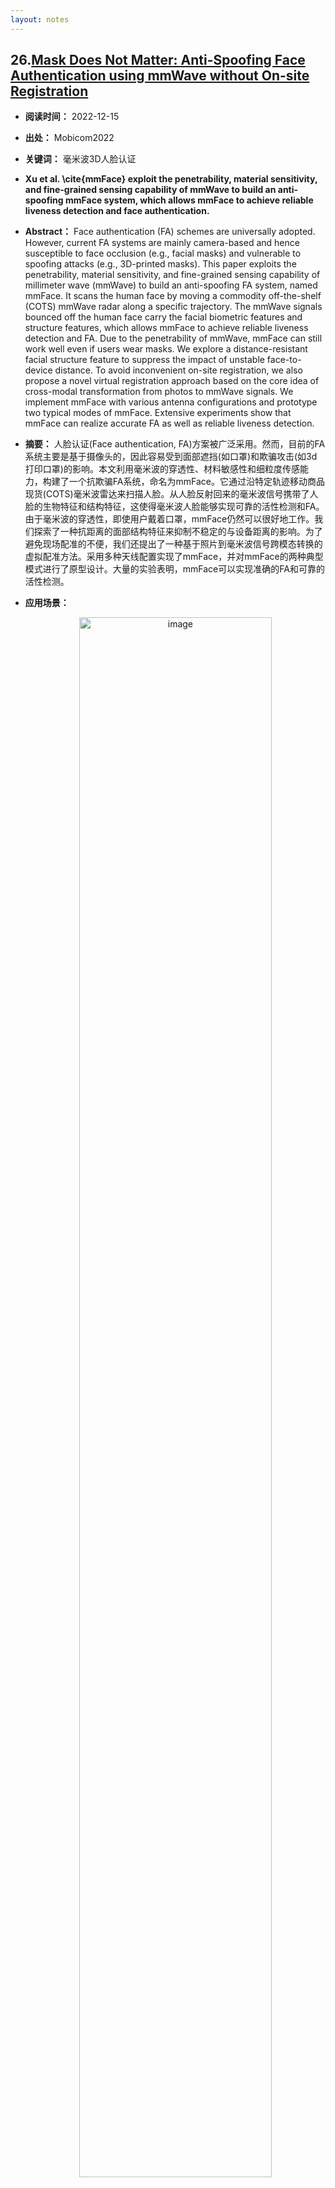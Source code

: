 ```yaml
---
layout: notes
---
```


## 26.[Mask Does Not Matter: Anti-Spoofing Face Authentication using mmWave without On-site Registration](https://han-jinsong.github.io/hanjinsong.github.com/mmFace_success_final.pdf)

- **阅读时间：** 2022-12-15
- **出处：** Mobicom2022
- **关键词：** 毫米波3D人脸认证

- **Xu et al. \cite{mmFace} exploit the penetrability, material sensitivity, and fine-grained sensing capability of mmWave to build an anti-spoofing mmFace system,  which allows mmFace to achieve reliable liveness detection and face authentication.**

- **Abstract：** Face authentication (FA) schemes are universally adopted. However, current FA systems are mainly camera-based and hence susceptible to face occlusion (e.g., facial masks) and vulnerable to spoofing attacks (e.g., 3D-printed masks). This paper exploits the penetrability, material sensitivity, and fine-grained sensing capability of millimeter wave (mmWave) to build an anti-spoofing FA system, named mmFace. It scans the human face by moving a commodity off-the-shelf (COTS) mmWave radar along a specific trajectory. The mmWave signals bounced off the human face carry the facial biometric features and structure features, which allows mmFace to achieve reliable liveness detection and FA. Due to the penetrability of mmWave, mmFace can still work well even if users wear masks. We explore a distance-resistant facial structure feature to suppress the impact of unstable face-to-device distance. To avoid inconvenient on-site registration, we also propose a novel virtual registration approach based on the core idea of cross-modal transformation from photos to mmWave signals. We implement mmFace with various antenna configurations and prototype two typical modes of mmFace. Extensive experiments show that mmFace can realize accurate FA as well as reliable liveness detection.


- **摘要：** 人脸认证(Face authentication, FA)方案被广泛采用。然而，目前的FA系统主要是基于摄像头的，因此容易受到面部遮挡(如口罩)和欺骗攻击(如3d打印口罩)的影响。本文利用毫米波的穿透性、材料敏感性和细粒度传感能力，构建了一个抗欺骗FA系统，命名为mmFace。它通过沿特定轨迹移动商品现货(COTS)毫米波雷达来扫描人脸。从人脸反射回来的毫米波信号携带了人脸的生物特征和结构特征，这使得毫米波人脸能够实现可靠的活性检测和FA。由于毫米波的穿透性，即使用户戴着口罩，mmFace仍然可以很好地工作。我们探索了一种抗距离的面部结构特征来抑制不稳定的与设备距离的影响。为了避免现场配准的不便，我们还提出了一种基于照片到毫米波信号跨模态转换的虚拟配准方法。采用多种天线配置实现了mmFace，并对mmFace的两种典型模式进行了原型设计。大量的实验表明，mmFace可以实现准确的FA和可靠的活性检测。

- **应用场景：** </br>
    <div style="text-align:center">
        <p><img src="./imgs/D2022_26_fig1.png"  alt="image" width="80%" ></p>
    </div>
    
- **动机：** 我们探索一种**新的人脸认证技术**。该技术可适用于各种复杂的关照条件，有效的**识别戴口罩的用户的身份**，同时可**抵御伪造攻击**。
    <div style="text-align:center">
        <p><img src="./imgs/D2022_26_fig4.png"  alt="image" width="80%" ></p>
    </div>

- **挑战：**
    - <b>1. 减少注册开销：</b> 现有的基于射频的方法通常需要在特定地点使用指定的射频设备进行现场注册。通过构建毫米波信号的传播模型，提出从照片到毫米波信号的跨模态转换的虚拟注册方法，从而避免繁琐的实地注册。
    - <b>2. 从非语义的信号中提取人脸结果特征：</b>毫米波的非语义性使我们很难直接从中获取面部结构信息，我们提出基于SAR成像技术从毫米波信号中重构出3D人脸图像，这些图像中包含人脸面部曲率分布信息。
    - <b>3. 距离鲁棒的人脸结构特征提取：</b>对于毫米波对距离敏感，3D人脸图像会受到人脸与雷达之间距离的影响，因此直接使用3D人脸图像无法实现距离鲁棒性的人脸识别。我们发现，在不同距离下重构的3D人脸图像的“亮区”轮廓是稳定的，“亮区”轮廓只由人脸面部的曲率分布决定，因此，亮区轮廓作为鲁棒的人脸结构特征。
    - <b>4. 实现可靠的活体检测：</b> 自适应的选取面部曲率较为一致的平坦的区域，从而消除人脸结构的影响。通过这些区域中提取的生物特征，以判断目标是否是真实地人脸。
    <div style="text-align:center">
        <p><img src="./imgs/D2022_26_fig5.png"  alt="image" width="80%" ></p>
    </div>
    
- **整体方案：** 主要包含两个阶段
    - <b>1. 注册阶段</b>为了避免现场注册，提出了一种VRS生成方法。（1）构造一个与身份验证场景一致的虚拟注册场景。（2）基于虚拟配准场景，建立了毫米波信号传播的理论模型，将图像转换为毫米波信号。

    - <b>2. 认证阶段</b> 用户只需要将他们的脸放在毫米波雷达前几秒钟。（1）在这个过程中，通过移动毫米波雷达沿特定轨迹来收集从面部反射的电磁波信号。mmFace从采集到的毫米波信号中提取生物特征进行活体检测。（2）为了抑制距离变化的影响，mmFace基于重构的人脸图像提取出抗距离的面部结构特征。（3）mmFace试图通过计算提取的面部结构特征与数据库中存储的每个模板之间的距离来在数据库中找到匹配。
        <div style="text-align:center">
            <p><img src="./imgs/D2022_26_fig3.png"  alt="image" width="80%" ></p>
        </div>

- **读后感：** 

- **Cite：**
```
    @inproceedings{10.1145/3495243.3560515,
    author = {Xu, Weiye and Song, Wenfan and Liu, Jianwei and Liu, Yajie and Cui, Xin and Zheng, Yuanqing and Han, Jinsong and Wang, Xinhuai and Ren, Kui},
    title = {Mask Does Not Matter: Anti-Spoofing Face Authentication Using MmWave without on-Site Registration},
    year = {2022},
    isbn = {9781450391818},
    publisher = {Association for Computing Machinery},
    address = {New York, NY, USA},
    url = {https://doi.org/10.1145/3495243.3560515},
    doi = {10.1145/3495243.3560515},
    abstract = {Face authentication (FA) schemes are universally adopted. However, current FA systems are mainly camera-based and hence susceptible to face occlusion (e.g., facial masks) and vulnerable to spoofing attacks (e.g., 3D-printed masks). This paper exploits the penetrability, material sensitivity, and fine-grained sensing capability of millimeter wave (mmWave) to build an anti-spoofing FA system, named mmFace. It scans the human face by moving a commodity off-the-shelf (COTS) mmWave radar along a specific trajectory. The mmWave signals bounced off the human face carry the facial biometric features and structure features, which allows mmFace to achieve reliable liveness detection and FA. Due to the penetrability of mmWave, mmFace can still work well even if users wear masks. We explore a distance-resistant facial structure feature to suppress the impact of unstable face-to-device distance. To avoid inconvenient on-site registration, we also propose a novel virtual registration approach based on the core idea of cross-modal transformation from photos to mmWave signals. We implement mmFace with various antenna configurations and prototype two typical modes of mmFace. Extensive experiments show that mmFace can realize accurate FA as well as reliable liveness detection.},
    booktitle = {Proceedings of the 28th Annual International Conference on Mobile Computing And Networking},
    pages = {310–323},
    numpages = {14},
    keywords = {face authentication, biometrics, millimeter wave},
    location = {Sydney, NSW, Australia},
    series = {MobiCom '22}
    }
```


## 25.[mmEve: Eavesdropping on Smartphone’s Earpiece via COTS mmWave Device](https://cse.buffalo.edu/~wenyaoxu/papers/conference/xu-mobicom2022.pdf)

- **阅读时间：** 2022-12-13
- **出处：** MobiCom2022
- **关键词：** 智能手机语音隐私泄露
- **摘要：** 智能手机的耳机模式通常用于机密通信。在本文中，我们提出了一种针对智能手机耳机的远程(&gt;2m)和运动弹性攻击。我们开发了一种基于商用毫米波传感器的端到端窃听系统mmEve，以恢复智能手机耳机发出的语音。攻击的基本原理是基于我们的观察，智能手机耳机发出的声波与智能手机后部反射的毫米波有很强的相关性。然而，我们发现恢复的语音受到传感器自噪声和智能手机用户运动的影响，攻击距离限制在2米以内，在现实世界中威胁有限。我们模拟了毫米波传感下的运动干扰，并通过优化I/Q平面的拟合函数，提出了一种运动弹性解决方案。为了在攻击距离合理的情况下实现实际攻击，我们开发了一种基于gan的去噪方案来消除传感器的噪声模式，将攻击距离提高到6-8m。我们通过大量实验对mmEve进行了评估，发现三星、华为等公司生产的23种不同型号的智能手机都可能受到该攻击的影响。
- **应用场景：** </br>
    <div style="text-align:center">
        <p><img src="./imgs/D2022_25_fig1.png"  alt="image" width="80%" ></p>
    </div>

- **攻击模型：** </br>
    - 攻击场景：
        - 1. 手机用户使用听筒模式进行语音交流
        - 2. 攻击者尝试利用便携式攻击设备远距离恢复用户听筒语音内容
        - 3. 攻击者与被攻击者之间保持一定的社交距离（>2m）
    - 攻击假设：
        - 1. 攻击者和手机用户之间无遮挡
        - 2. 攻击者无需在用户手机上安装恶意软件
    - 攻击原理：
        - 该攻击利用手机听筒发声时与手机外壳之间产生的振动耦合，通过毫米波传感器感知机身轻微的振动来恢复听筒语音内容。
        <div style="text-align:center">
            <p><img src="./imgs/D2022_25_fig2.png"  alt="image" width="80%" ></p>
        </div>
    
- **挑战：**
    - <b>1. 手持场景</b> 用户手持手机时的肢体的晃动会对解调的毫米波相位产生干扰，进而使所恢复的音频产生失真。
    - <b>2. 远距离攻击</b> 我们通过调整毫米波雷达到手机的间距来探究攻击距离对于所恢复的语音信号的影响，所恢复音频的信噪比会随着感知距离的增加急剧恶化，给远距离隐蔽窃听带来了挑战。

- **贡献：**
    - <b>1. </b> 我们的工作揭示了智能手机耳机上的远程(>2m)和运动弹性窃听，即远程对手可以通过COTS毫米波设备恢复可理解的语音。这种攻击不需要在目标智能手机上安装任何恶意软件。
    - <b>2. </b> 我们解决了几个技术难题，提出了一个端到端系统，实现了语音恢复的实际攻击，包括消除人体运动干扰的动态杂波抑制方法，以及将攻击距离提高到6-8m的基于gan的去噪方案。
    - <b>3. </b> 我们进行了大量的实验来评估针对三星、华为、苹果等不同型号智能手机的攻击。我们发现，23种不同型号的智能手机可以被提议的语音恢复攻击所破坏。
    
- **整体方案：**
    <div style="text-align:center">
        <p><img src="./imgs/D2022_25_fig3.png"  alt="image" width="80%" ></p>
    </div>
    - <b>1. 目标定位：</b> 利用常规雷达感知技术初步定位目标（Range-FFT，Doppler-FFT，Angle-FFT）
    - <b>2. 抑制杂波：</b> 消除环境中静态杂波以及用户运动带来的干扰，具体方法对IF信号分段拟合并根据估计的圆心进行转换，对转换后的信号进行离群点检测和纠正。
    - <b>3. 语音增强：</b> 提升远距离感知情况下所恢复音频的质量，构建基于GAN的降噪网络用于提升语音的信噪比，训练数据由公开语音数据和毫米波噪声合成得到。将恢复的低信噪比语音输入去噪声网络，得到增强后的音频。

- **思维导图：**


- **读后感：** 

- **Cite:**
```
@inproceedings{10.1145/3495243.3560543,
author = {Wang, Chao and Lin, Feng and Liu, Tiantian and Zheng, Kaidi and Wang, Zhibo and Li, Zhengxiong and Huang, Ming-Chun and Xu, Wenyao and Ren, Kui},
title = {MmEve: Eavesdropping on Smartphone's Earpiece via COTS MmWave Device},
year = {2022},
isbn = {9781450391818},
publisher = {Association for Computing Machinery},
address = {New York, NY, USA},
url = {https://doi.org/10.1145/3495243.3560543},
doi = {10.1145/3495243.3560543},
abstract = {Earpiece mode of smartphones is often used for confidential communication. In this paper, we proposed a remote(&gt;2m) and motion-resilient attack on smartphone earpiece. We developed an end-to-end eavesdropping system mmEve based on a commercial mmWave sensor to recover speech emitted from smartphone earpiece. The rationale of the attack is based on our observation that, soundwaves emitted from the smartphone's earpiece have a strong correlation with reflected mmWaves from the smartphone's rear. However, we find the recovered speech suffers from the sensor's self-noise and smartphone user's motion which limit attack distance to less than 2m, causing limited threats in real world. We modeled the motion interference under mmWave sensing and proposed a motion-resilient solution by optimizing the fitting function on I/Q plane. To achieve a practical attack with reasonable attack distance, we developed a GAN-based denoising scheme to eliminate the noise pattern of the sensor, which boosted the attack range to 6--8m. We evaluated mmEve with extensive experiments and find 23 different models of smartphones manufactured by Samsung, Huawei, etc. can be compromised by the proposed attack.},
booktitle = {Proceedings of the 28th Annual International Conference on Mobile Computing And Networking},
pages = {338–351},
numpages = {14},
keywords = {eavesdropping, earpiece, smartphone, mmWave sensing},
location = {Sydney, NSW, Australia},
series = {MobiCom '22}
}
```



## 24.[mmPhone: Acoustic Eavesdropping on Loudspeakers via mmWave-characterized Piezoelectric Effect](https://ieeexplore.ieee.org/document/9796806)

- **阅读时间：** 2022-12-16
- **出处：** INFOCOM2022
- **关键词：** 毫米波感知声音
- **摘要：** 由于方便，越来越多的人转向使用配备扬声器的设备进行在线语音通信。 为防止话音外泄，常采用隔音室。 本文介绍了 mmPhone，这是一种新颖的声学窃听系统，可以恢复受隔音环境保护的扬声器语音。 关键思想是由于压电效应，毫米波波段压电薄膜的特性会随着声压的变化而变化。 如果对手获得属性变化（即用毫米波表征压电效应），则可能会发生语音泄漏。 更重要的是，压电薄膜可以在没有电源的情况下工作。 基于此，我们提出了一种使用毫米波感知电影并解码来自毫米波的语音的方法，将电影变成一个被动的“麦克风”。 为了恢复可理解的语音，我们进一步开发了一种基于去噪神经网络、多通道增强和语音合成的增强方案，以补偿毫米波的传播和穿透损失。 我们进行了大量实验来评估 mmPhone 并进行数字识别，准确率超过 93%。 结果表明，mmPhone 可以从 5 米以上的距离恢复高质量和可理解的语音，并且对声波的入射角（55 度以内）和不同类型的扬声器具有弹性。

- **应用场景：** </br>
    <div style="text-align:center">
        <p><img src="./imgs/D2022_24_fig1.jpg"  alt="image" width="80%" ></p>
    </div>
    
- **挑战：**
    - <b>1. </b> 正常对话中传播声波的声压级 (SPL) 是有限的 (60 - 70dB)。 建立基于声敏材料的遥感方法来恢复低能声波对于窃听至关重要。
    - <b>2. </b> 毫米波信号会随着感应距离的增加而衰减，导致信噪比 (SNR) 降低，尤其是在穿透障碍物（例如隔音墙）时。
    - <b>3. </b> 考虑到人类语音的频谱复杂性，声波的较高频率分量在传播过程中受到更大的衰减，更容易被噪声淹没，导致语音清晰度较差。

- **贡献：**
    - <b>1. </b> 我们建立了一种直接利用压电效应和毫米波信号来感测声波的方法。 我们从理论上对声音-毫米波转换进行建模，并揭示了一种可以窃听受隔音障碍物保护的语音的新型攻击。
    - <b>2. </b> 我们提出了一种基于 COTS 毫米波探头的窃听系统 mmPhone。 为了提高语音质量，我们设计了一个包含去噪神经网络和基于相位对齐的多通道增强的增强方案。 为了提高语音清晰度，我们开发了一种基于语音合成的免训练方法，该方法利用了从四种语言中恢复的音频用于精确语音重建的接收天线。
    - <b>3. </b> 我们通过大量实验评估 mmPhone。 结果表明，mmPhone 可以远程（5m）恢复高质量和可理解的语音，数字识别准确率超过 93%。 我们定量评估了 mmPhone 的鲁棒性，它显示了对声波入射角（< 55°）和不同扬声器的弹性。

- **整体方案：**
    <div style="text-align:center">
        <p><img src="./imgs/D2022_24_fig2.jpg"  alt="image" width="100%" ></p>
    </div>


## 23.[Hearing Heartbeat from Voice: Towards Next Generation Voice-User Interfaces with Cardiac Sensing Functions](https)
- **阅读时间：** 2022-12-2
- **出处：** SenSys’22
- **关键词：** 通过提取说话人语音信息来感知说话人心跳信号，并且利用深度学习网络将特征转换为心跳活动
- **摘要：** 语音用户界面(vui)已广泛应用于日常生活中的许多物联网和移动设备中。vui通过较低成本的硬件(例如，麦克风)和较高的吞吐量(与键盘和触摸屏相比)提供了良好的用户体验。目前，身份认证和接收命令是通过vui进行的两种最常见的交互，这使得语音中的生理信息无法被利用。认识到这一尚未开发的潜力，我们建议VocalHR将vui扩展到语音命令以外的心脏活动感知，而无需额外的硬件。VocalHR建立在声心调制效应的基础上，声心调制效应植根于心脏活动对发声器官在发声过程中的行为的影响。VocalHR在多个语音器官中捕获心脏活动的语音特征，并提出了一种深度学习管道，将特征转化为心脏活动。由于这是第一项探索基于语音的心脏活动感知的研究，我们对43个人口统计学上不同的受试者进行了广泛的实验，以验证语音和心脏活动之间的内在联系。平均而言，VocalHR对心脏事件计时的规范化感知误差小于11.1%。我们进一步的评估表明，VocalHR对不同的麦克风规格和不同的语音速率具有鲁棒性。

    在这项工作中，我们提出了VocalHR，这是第一个利用声音-心脏调制效应将VUIs扩展到心脏活动感知的系统框架。我们首先对声音音量进行归一化，以补偿音量对信号能量的影响。然后，通过去除与心脏活动无关的嘴唇辐射的影响来增强声音。之后，我们分析了心脏活动对声音产生影响的物理模型。根据分析模型，提取出与心脏活动对肺、喉影响密切相关的代表性语音特征。分析还发现，声心调制模型与语音系统特性相结合。因此，我们提出了一种基于深度学习解调器的心脏活动重建模型。具体来说，我们利用一个基于长短期记忆的过滤器来提取心脏信息，然后将其下转换为心脏活动。为了配置语音-心脏解调模型，设计了一种基于小波分解的监督判别器。为了评估我们的系统，我们招募了43名受试者，结果显示在低心率和高心率状态下心脏事件(心室去极化)的归一化误差分别为11.02%和11.08%。


- **应用场景：** </br> VocalHR将VUIs扩展到心脏活动传感。该系统建立在心脏活动影响与声音产生有关的多个器官的效果之上。在首次使用之前，VocalHR需要一次性注册用户，以配置用户的发声器官特征。在注册过程中，用户同时记录他们的口头阅读声音和心脏活动。这些记录用于建立声心解调器。登记设置是直观和快速的，因此它可以由家庭医生在例行访问中完成，或作为类似于血压测试的药房服务提供。基于已建立的模型，VocalHR可以无缝集成到现有的VUIs中，在用户正常与智能手机和扬声器等设备交互时，感知心脏活动。我们将在第10节中进一步讨论VocalHR在医疗保健场景中的几个潜在应用。
    <div style="text-align:center">
        <p><img src="./imgs/D2022_23_fig1.png"  alt="image" width="80%" ></p>
    </div>
    
- **动机：** 是否有可能通过探究语音中的心脏信息来赋予VUI应用新的功能?

- **挑战：**
    - <b>1. </b> 声音是为了交流而产生的。如何从充满语义信息的语音中发现和提取心脏活动信息?
    - <b>2. </b> 每个人都有独特的发声系统。从声音中提取的心脏活动信息将与用户的声音系统特征相结合。如何用最小的用户努力建立心脏活动重建模型?
    - <b>3. </b> 如何定量评估各种下游应用的重建心脏活动?

- **贡献：**
    - <b>1. </b> 我们探索了一种新的基于语音的心脏活动传感方法。我们发现，由于心脏对发声器官的影响，声音携带着丰富的心脏活动信息。
    - <b>2. </b> 我们开发了VocalHR，这是一种无处不在的心脏活动传感系统，可以与vui无缝集成，无需额外的硬件。生理语音特征是由心音调节效应衍生出来的，用以表征心脏活动信息。提出了一种基于深度学习的心脏活动语音特征解调模型。
    - <b>3. </b> 我们使用多种心脏活动指标对43名受试者进行VocalHR广泛评估。平均而言，感知到的心脏活动R峰的归一化计时误差为11.1%，心脏周期持续时间的归一化误差为15.7%。
    
- **整体方案：** VocalHR由语音处理模块和心脏活动重建模块组成,VUI捕获用户语音后，通过预处理对其音量进行归一化处理。然后，通过去除语音中不相关的唇形影响来增强声心调制效果。然后提取语音的肺、喉、咽成分，在此基础上通过相应的调制特征描述心脏活动对这些成分的影响。一旦特征得到，数据驱动解调器将从调制特征过滤心脏信息。这些信息最终被转化为心脏活动。在一次性用户注册时，用户的声音输入到VocalHR的前端，心脏活动输入到末端。声心解调器通过这种数据驱动的监督配置来配置用户的声音器官特征。
    <div style="text-align:center">
        <p><img src="./imgs/D2022_23_fig2.png"  alt="image" width="80%" ></p>
    </div>

    - <b>1. Pre-processing </b> 采用相对于全音阶的响度单位(LUFS)作为归一化的度量，而不是加权分贝或dB声压级，因为使用LUFS的归一化更好地与人的音域相关

    - <b>2. Enhancing Voice-heart Modulation Effect </b> 预加重来增强语音信号: ``` 𝑠′ (𝑡 ) = 𝑠 (𝑡 ) − 𝛼𝑠 (𝑡 − 1) 𝛼=0.97 (𝛼的取值范围0.9-1）``` 语音经发声者的口唇辐射发出，空气作为语音信号传播的介质，在传播声音信号能量的同时也消耗能量，语音信号的频率越高，介质对声音能量的损耗越严重，预加重能在一定程度上弥补高频部分的损耗，保护声道的信息。
    
    - <b>3. Lung-Larynx Demodulation </b> 
    
    - <b>4. Pharynx Demodulation </b> 
    
    - <b>5. Cardilac Reconstruction vir Voice-heart Demodulation </b> 之前的理论分析说明心脏活动信号被调制到声音信息中，现在如果已知声音信号，然后获取心脏活动信息。
        - 5.1 Design Considerations.
            - Consideration 1: 解调整体架构, 考虑使用历史信息来更好的处理时序数据，考虑IoT设备计算和存储资源的限制。
            - Consideration 2：解调器的配置， 在用户enrollment阶段通过最小化近似差分方法来配置解调器参数，损失函数L的设计。
        - 5.2 Voice-Heart Demodulation. To address these issues, the voice-heart demodulator builds upon the long-short term memory (LSTM), which is considered to be a learnable non-linear IIR filter.
            - Two-stage Demodulation. 采用encoder-decoder的方式实现基本框架，每个编码器均由LSTM组成，编码器的上述等式表明心脏信息和LSTM状态被传递到下一个时间步，从而利用历史信息进行更好的过滤。

            - Adaptive Weighting of Filtering. 

            <div style="text-align:center">
                    <p><img src="./imgs/D2022_23_fig3.png"  alt="image" width="80%" ></p>
                </div>
        - 5.3 Demodulator Configuration. 设计Discriminator来区分reconstructed and original cardiac activities.

- **实验评估：**
    - 6. Evaluation Setup
        - 1. 48k采样率的USB麦克风采集语音数据，512Hz的ECG采集心跳信号，43名志愿者参与收集数据，
        - 2. 评估指标：Cardiac Cycle and Event Timing，Heart Rate Variability，

    - 7. Overall Performance
        - 1. 
    - 8. Cardinality Study
        - 1. How Much Does Each Demodulation Feature Contribute?
        - 2. Understanding Cardiac Activity Reconstruction in Voice Data

    - 9. Usability and Robustness study
        - 1. The Impact of Speech Rate
        - 2. The Impact of User Distance & Direction
        - 3. The Impact of Voice Sampling Rate
        - 4. The Impact of Microhpone Frequency Response
        - 5. The Impact of Noise
        - 6. Impact of Real-world Environment
        - 7. Longitudinal Study
    - 10. Implications and Future Work

- **读后感：** 



## 22.[Wavesdropper: Through-wall Word Detection of Human Speech via Commercial mmWave Devices](https://cse.buffalo.edu/~wenyaoxu/papers/journal/xu-imwut2022b.pdf)

- **阅读时间：** 2022-11-14

- **出处：** Ubicomp'22

- **关键词：** 商用毫米波雷达实现穿墙语音单词检测

- **摘要：** 大多数现有的窃听攻击利用传播声波进行语音检索。然而，隔音材料广泛应用于语音敏感的场景（例如会议室）。在本文中，我们揭示了受隔离房间保护的人类语音可能会受到便携式和商用现成毫米波设备的影响。为了实现这一目标，我们开发了 Wavesdropper，这是一个单词检测系统，它利用毫米波探头来感知目标说话者的喉咙振动并在阻塞条件下恢复语音内容。我们提出了一种基于 CEEMD 的方法来抑制动态杂波（例如，人类运动) 和基于小波的处理方法从混合信号中提取精细的声音振动信息。为了从与声音振动相关的毫米波信号中恢复语音内容，我们设计了一个神经网络来推断语音内容。此外，我们使用多个（两个）探测器探索了对话中的单词检测，并发现攻击者可以仅使用一个毫米波设备同时检测多个人的单词。我们进行了广泛的实验来评估超过 60,000 个发音的系统性能。实验结果表明，Wavesdropper 对 23 名志愿者的 57 个单词识别可以达到 91.3% 的准确率。

- **应用场景：** </br> 攻击者可以利用COTS mmWave探头对在隔音场景中保护的人类语音进行穿墙字检测。
    <div style="text-align:center">
        <p><img src="./imgs/D2022_22_fig1.png"  alt="image" width="80%" ></p>
    </div>
    
- **动机：** 当声波受到隔音材料的约束时，利用传播声波和声波诱导振动的攻击可能失败。隔音障碍虽然可以防止传播的声波泄漏，但不能保证声源(如本文中的人扬声器)直接泄漏。在本文中，我们试图研究用隔音措施保护的人类语音是否会被装备了COTS mmWave设备的外部攻击者破坏。具体来说，如上图所示，攻击者在房间外使用便携式和COTS mmWave探头，通过墙壁捕捉受害者喉咙附近的皮肤振动，以恢复语音内容，这是抗隔音措施。

- **挑战：** 要实现这样的穿墙攻击有多重挑战
    - <b>1. 定位被窃听对象。 </b> 由于墙的堵塞，攻击者对环境设置一无所知。重要的是要使攻击对环境变化有弹性，并找到说话人。

    - <b>2. 消除干扰信号。 </b> 扬声器周围的物体（包括静态和移动物体）会产生杂波，因此消除干扰并从混合反射信号中提取与语音相关的毫米波分量非常重要。 此外，作为一种常见情况，说话者在讲话过程中可能会出现运动伪影（例如，身体摆动和手势），这可能会导致与语音无关的毫米波回声，并使细微的声音振动的提取更具挑战性。
    
    - <b>3. 感知到的毫米波信息转化为语音信息。</b> 假设攻击者成功获取包含语音信息的毫米波组件，则需要一个转换模型将毫米波信号转换为语音内容。

    - 为此，作者提出了 Wavesdropper，这是一种穿墙词检测系统，基于便携式 COTS 毫米波探头（即 TI IWR1642Boost）语音窃听。所提出的Wavesdropper 可以将目标扬声器定位在墙后并发射毫米波感知他/她的喉咙振动。通过应用时空分析，Wavesdropper 可以将说话者与背景区分开来，并消除背景回声的影响。之后，应用基于 CEEMD 的杂波抑制来消除房间中的动态干扰（例如，移动物体）。高通滤波和基于小波的分析进一步用于过滤说话者运动伪影（例如身体摆动和手势）的影响，并提取包含语音信息的干净声音振动，即 mmVocal 响应。最终，Wavesdropper 自动将 mmVocal 响应分割成单个单词，并将它们输入基于 ResNet 的神经网络（即 WavesdropNet）以恢复可理解的语音内容。
    

- **贡献：**
    - <b>1. </b> 恶意对手可以将广泛使用的 COTS 毫米波传感器变成窃听者，从而对受隔音材料保护的人类语言造成威胁。 我们研究了使用 COTS mmWave 设备在穿墙场景中窃听人工语音的可行性。

    - <b>2. </b> 我们开发了一个端到端系统Wavesdropper，用于穿墙词检测。 基于我们提出的基于 CEEMD 的杂波抑制和基于小波的信号处理方案，Wavesdropper 可以消除杂波干扰并从反射的混合毫米波信号中提取语音信息。 通过精心设计的检索模型，可以高精度地恢复语音内容。
    
    - <b>3. </b> 我们进行了实验来评估该系统，该系统对 23 名志愿者的 57 字识别准确率达到 91.3%。 我们还测试了系统在不同条件下的鲁棒性并给出了对策。
    
    
- **整体方案：**
    <div style="text-align:center">
        <p><img src="./imgs/D2022_22_fig2.png"  alt="image" width="80%" ></p>
    </div>


- **思维导图：**
    <div style="text-align:center">
        <p><img src="./imgs/D2022_22_fig3.png"  alt="image" width="80%" ></p>
    </div>

- **实验设置以及测试场景：**
    <div style="text-align:center">
        <p><img src="./imgs/D2022_22_fig4.png"  alt="image" width="80%" ></p>
    </div>

- **读后感：** 
    - (1) CEEMD-based Dynamic Clutter Suppression，但是不知算法实际效果如何？




## 21. [Towards Robust Gesture Recognition by Characterizing the Sensing Quality of WiFi Signals](https://www.researchgate.net/publication/359586964_Towards_Robust_Gesture_Recognition_by_Characterizing_the_Sensing_Quality_of_WiFi_Signals?enrichId=rgreq-a64f3d9dacbdd8ae708952605978d465-XXX&enrichSource=Y292ZXJQYWdlOzM1OTU4Njk2NDtBUzoxMTQ3MjQ4OTE4NDI5Njk2QDE2NTA1MzY4NjU3ODM%3D&el=1_x_3&_esc=publicationCoverPdf)

- **阅读时间：** 2022-12-11
- **出处：** Ubicomp2022
- **关键词：** Wifi 感知手势信号
- **摘要：** 基于wifi的手势识别是近年来兴起的，受到了研究者的广泛关注。通过WiFi信号识别手势是可行的，因为人类的手势会给接收到的原始信号带来时间序列的变化。构建无处不在的手势识别系统的主要挑战是，每个手势和一系列信号变化之间的映射不是唯一的，完全相同的手势，但在不同的位置或对收发器的不同方向执行，会产生完全不同的手势信号(变化)。为了消除位置依赖，先前的工作建议使用手势级别的位置独立特征来表征手势，而不是直接匹配信号变化模式。我们观察到，手势级别的特征不能完全消除位置依赖，因为每个手势内部的信号质量是不同的，也取决于位置。因此，我们将每个手势的信号时间序列根据其质量进行细分，并提出定制化的信号处理技术分别进行处理。为了实现这一目标，我们通过建立一个将手势信号与环境噪声联系起来的数学模型来表征信号的感知质量，并由此进一步推导出一个唯一的度量，即动态相位指数误差(EDP-index)，定量描述每个手势信号段的感知质量。然后，我们提出了一个面向质量的信号处理框架，最大限度地提高高质量信号段的贡献，最小化低质量信号段的影响，以提高手势识别应用的性能。我们开发了COTS WiFi设备的原型。大量的实验结果表明，我们的系统可以识别手势，平均准确率超过94%，与现有技术相比有显著提高。

- **应用场景：** </br> 基于wifi的手势识别技术是近年来兴起的，由于它是用户与数字设备进行交互的一种自然和非侵入性的方式，因此受到了广泛的关注。每个手势在相对于Wi-Fi收发器的不同位置执行时，都会导致不同的信号变化。
    <div style="text-align:center">
        <p><img src="./imgs/D2022_21_fig1.png"  alt="image" width="80%" ></p>
    </div>
    
- **动机：** 非接触式交互应用

- **挑战：**
    - <b>1. </b> 
    - <b>2. </b>
    - <b>3. </b>
    - <b>4. </b>

- **贡献：**
    - <b>1. </b> 我们观察到手势内部的异构传感质量现象，这对传感鲁棒性有显著影响。我们建立了一个理论模型来解释这一现象，并描述了原始WiFi信号中手势信号和环境噪声之间的关系。在理论分析的基础上，我们进一步提出了一种新的动态相位误差(Error of Dynamic Phase, EDP)度量来精确量化传感质量。

    - <b>2. </b>在此基础上，我们提出了一种新的传感框架-DPSense，该框架利用EDP度量根据信号的传感质量有效地将信号分类为片段，并对其进行不同的处理。DPSense提高了感知质量，避免了低质量信号的失真，保证了手势识别的鲁棒性。

    - <b>3. </b>为了演示DPSense的有效性，我们将该框架应用于两个不同的最新应用程序以识别实际环境中的各种手势。我们的实验结果表明DPSense极大地提高了其他系统的性能。
    - <b>4. </b>

- **模型：** Understanding the sensing quality of gesture recognition
    - 1. Intuition Analysis of Signal’s Sensing Quality

    - 2. Theoretical Model of Gesture Sensing on Wi-Fi Signals

    - 3. Investigation of Sensing Quality from the Gesture Sensing Model. 
        - 定义信号感知质量：噪声干扰比目标动态干扰
        
- **整体方案：**
    <div style="text-align:center">
        <p><img src="./imgs/D2022_21_fig2.png"  alt="image" width="80%" ></p>
    </div>

- **思维导图：**
    <div style="text-align:center">
        <p><img src="./imgs/ _fig3.png"  alt="image" width="80%" ></p>
    </div>



## 20. [Pointillism: Accurate 3D Bounding Box Estimation with Multi-Radars](https://wcsng.ucsd.edu/files/Pointillism_paper.pdf)

- **阅读时间：**  2022-11-13

- **出处：** SenSys'20

- **关键词：** 多毫米波雷达点云感知3D目标框, 毫米波，雷达感知，深度学习，不利天气，自动驾驶，物体检测

- **摘要：** 自主感知需要以动态对象的 3D 边界框的形式进行高质量的环境感知。汽车系统中使用的主要传感器是基于光的摄像头和激光雷达。然而，众所周知，它们在恶劣的天气条件下会失效。雷达可以潜在地解决这个问题，因为它们几乎不受恶劣天气条件的影响。然而，无线信号的镜面反射会导致雷达点云的性能不佳。我们介绍了**点画法**，这是一种将来自多个空间分离雷达的数据与最佳分离相结合的系统，以缓解这些问题。我们引入了交叉势点云的新概念，它利用多个雷达引起的空间多样性，解决了雷达点云中的噪声和稀疏问题。此外，我们提出了 RP-net 的设计，这是一种新颖的深度学习架构，专为雷达的稀疏数据分布而设计，以实现准确的 3D 边界框估计。本文设计和提出的空间技术是雷达点云分布的基础，将有利于其他雷达传感应用。

- **应用场景：** </br> 主要原因是，汽车雷达发射毫米波信号，与光信号向各个方向散射不同，毫米波信号反射表面，只允许一小部分入射波返回到雷达接收器，如图所示。
    <div style="text-align:center">
        <p><img src="./imgs/D2022_20_fig1.png"  alt="image" width="80%" ></p>
    </div>
    
- **动机：** 自动驾驶汽车需要高质量的几何感知他们航行的场景，即使在不利的天气条件下。大多数已经存在视觉算法和数据驱动算法都是基于高分辨率、多通道的LiDARs来重建3D的BBOX。然而，激光雷达无法穿透雾和灰尘。相比之下，毫米波雷达是一种强大的传感解决方案，它发射毫米波(mmwave)，受不利天气条件的影响较小。毫米波的波长使它们可以轻易地穿过雾、灰尘和其他微观粒子。

- **挑战：**
    - <b>1. </b> 毫米波雷达由于镜面反射引起的点云稀疏性
    - <b>2. </b> 好的位置摆设可以增加空间多样性，但是噪声任然是一个主要挑战。因为以简单的方式直接叠加噪声也随之相应叠加。

- **贡献：**
    - <b>1. </b> 提出了一种新的雷达感知框架，利用多雷达引起的空间分异和优化它们的分离，以应对毫米波雷达镜面反射的基本挑战。
    - <b>2. </b> 利用多台雷达点云的时空相干性，提出了交叉势点云（Cross Potential Point Clouds）的概念，以降低雷达点云中的噪声，从而提高信号质量。
    - <b>3. </b> 我们设计了RP-net，一种新的深度学习框架，旨在利用雷达点云的非均匀分布，在交叉势点云上估计精确的三维边界盒。
    - <b>4. </b> 我们从多个视野重叠的雷达建立了第一个真实世界的标记雷达点云数据集，其中包含54K雷达帧和相应的激光雷达点云和良好/恶劣天气条件下的RGB图像。我们相信这个数据集将使各种传感器融合方法的创新成为可能。
    
- **整体方案：**
    <div style="text-align:center">
        <p><img src="./imgs/D202220_fig2.png"  alt="image" width="80%" ></p>
    </div>
    - <b>1. Space coherence with Radar point potential</b> 如何叠加多个雷达数据来降低点云噪声？利用空间相干性到点云几何信息中，基于这样一个insight“如果一个3D空间区域在多个雷达中产生响应，它很可能是由一个物体而不是噪声产生的”。利用点云聚类的不同雷达的点云数据，
    - <b>2.Time coherence with multiple frames </b> 单帧中的点数量较少，利用多帧的时间相干性。我们跟踪连续帧中点的运动，并用它来估计航向。对自运动补偿帧进行跟踪，以消除源车辆运动的影响。采用基于卡尔曼滤波的校正方法来处理传感器的不确定性和噪声。
    - <b>3. MULTI-OBJECT 3D BOUNDING BOXES --> RP-net </b> 使用多个雷达融合来创建交叉势点云，我们可以解决噪声，并潜在地消除检测动态对象数量的不准确性。深度网络可以建立关于点云和精确物体位置之间关系的经验，并使用该经验来估计精确的3D-BBoxs。
        <div style="text-align:center">
        <p><img src="./imgs/D2022_20_fig3.png"  alt="image" width="80%" ></p>
        </div>

    - <b>4. Network Architecture Design </b> RP-net的工作是给定一个场景点云，输出场景中出现的物体的三维边界框集合。它以CPPC为输入，CPPC有6个通道，分别对应于每个点的x、y、z坐标、速度、峰值强度和交叉电位值。RP-net包括以下区块:
        - (a) 处理多目标：对于有多个车辆的给定场景，区域建议通过在场景中放置多个锚框来定义。我们基于车辆几何形状和时空相干性的雷达响应，提出了一种新的基于点的区域提议(锚盒)生成方案。

        - (b) 基于特征提取和池化的分割方法: PR-Net使用两阶段网络，

        - (c) BBox的置信度：

        - (d) BBox参数Refinement：

        - (e) Loss Function: The first stage of the network is a binary classification problem that uses a **cross-entropy loss**, given by. Refinement of the bounding boxes is a regression problem and we use **Smooth-L1** loss for this purpose.
    
    - <b>5. 雷达参数配置 </b>:
        |Parameter| Value| Parameter| Value |
        |-|-|-|-|
        |Start Frequency| 77 GHz| Frame rate |30 fps|
        |Bandwidth |2240 MHz |Range Res.|0.067m
        |ADC rate |7500 ksps| Velocity Res.| 2.59 m/s|
        |Chirp Duration |40 𝜇s |Max velocity |20.74 m/s|
        |-|-|-|-|

- **读后感：** 
    - (1) 3D框估计边界准确度，以及边界限定的机理？


## 19. [milliEye: A Lightweight mmWave Radar and Camera Fusion System for Robust Object Detection](https://dl.acm.org/doi/abs/10.1145/3450268.3453532)
- **[Github](https://github.com/sxontheway/milliEye)**
- **阅读时间：** 2022-10-21
- **出处：** ACM IOTDI'21
- **关键词：** 毫米波（点云）与摄像头实现融合检测目标，并且设备在边缘移动端部署
- **摘要：** 近年来，许多先进的深度学习算法被提出用于图像分类和目标检测。然而，这些方法的有效性在许多能见度或光照较差的现实场景中会受到显著限制。与RGB相机相比，毫米波(mmWave)雷达不受上述环境变化的影响，可以在不利条件下辅助相机。为此，我们提出了milliEye，一种轻量级的毫米波雷达和相机融合系统，用于边缘平台上的鲁棒目标检测。与现有的传感器融合方法相比，milliEye有几个关键优势。首先，虽然milliEye以基于学习的方式融合了两种传感模式，但它只需要少量新场景的标记图像/雷达数据，因为它可以充分利用大型公共图像数据集进行广泛的训练。这一显著特性使milliEye能够适应高度复杂的现实环境。其次，基于一种新颖的架构，将基于图像的对象检测器与其他模块解耦，milliEye可以兼容不同的现有基于图像的对象检测器。因此，它可以利用快速发展的目标检测算法。此外，得益于高度计算效率的融合方法，milliEye是轻量级的，因此适合基于边缘的实时应用。为了评估milliEye的性能，我们收集了一个新的雷达和相机融合数据集用于目标检测，其中包含普通光和低光照明条件。 结果表明，与最先进的基于图像的对象检测器(包括Tiny YOLOv3和SSD)相比，milliEye可以提供显著的性能提升，特别是在光线较弱的场景中，同时在边缘平台上产生较低的计算开销。近年来，许多先进的深度学习算法被提出用于图像分类和目标检测。然而，这些方法的有效性在许多能见度或光照较差的现实场景中会受到显著限制。H与RGB相机相比，毫米波(mmWave)雷达不受上述环境变化的影响，可以在不利条件下辅助相机。为此，我们提出了milliEye，一种轻量级的毫米波雷达和相机融合系统，用于边缘平台上的鲁棒目标检测。与现有的传感器融合方法相比，milliEye有几个关键优势。首先，虽然milliEye以基于学习的方式融合了两种传感模式，但它只需要少量新场景的标记图像/雷达数据，因为它可以充分利用大型公共图像数据集进行广泛的训练。这一显著特性使milliEye能够适应高度复杂的现实环境。其次，基于一种新颖的架构，将基于图像的对象检测器与其他模块解耦，milliEye可以兼容不同的现有基于图像的对象检测器。因此，它可以利用快速发展的目标检测算法。此外，得益于高度计算效率的融合方法，milliEye是轻量级的，因此适合基于边缘的实时应用。为了评估milliEye的性能，我们收集了一个新的雷达和相机融合数据集用于目标检测，其中包含普通光和低光照明条件。结果表明，与最先进的基于图像的对象检测器(包括Tiny YOLOv3和SSD)相比，milliEye可以提供显著的性能提升，特别是在光线较弱的场景中，同时在边缘平台上产生较低的计算开销。

- **应用场景：** </br> 
    <div style="text-align:center">
        <p><img src="./imgs/D2022_19_fig1.png"  alt="image" width="80%" ></p>
    </div>
    
- **动机：** 在光照条件不好的情况下摄像头检测目标不准，但是毫米波能很好的感知目标，在多人情况下毫米波不能很好的区分目标，但是摄像头可以，因此考虑融合两模态特征，利用模态之间的互补性来提高目标检测准确率。

- **挑战：**
    - <b>1. 数据集</b> 同时带有mmWave和Camera标注的大数据集难以获取
    - <b>2. 不同场景目标检测难易程度</b>

- **贡献：**
    - <b>1. </b> 我们提出了milliEye，一个毫米波和相机融合系统实时鲁棒的目标检测。我们新颖的融合优化设计可以显著提高现有的基于图像的对象检测器在具有挑战性的环境中的性能。
    - <b>2. </b> 我们收集了一个用于雷达和相机融合的多模态数据集，并在此基础上研究了现有的基于图像的目标检测器和基于融合的检测器在不同光照条件下的性能。我们的实现向社区提供
    - <b>3. </b> 我们从适应性、计算开销和兼容性三个方面对milliEye的设计进行了大量的实验验证。在具有挑战性的场景中，milliEye实现了74.1%的mAP(与Tiny YOLOv3的63.0%相比)，而Jetson TX2只增加了每帧16.8毫秒的平均延迟。据我们所知，这是第一个能够实现上述多个系统级目标的对象检测框架。

    
- **整体方案：** 后融合方法（决策端） milliEye的系统架构。它包括两个阶段:框建议聚合和框优化。图中的蓝色锁表示这些组件的权重在多模态数据集的训练过程中被冻结
    <div style="text-align:center">
        <p><img src="./imgs/D2022_19_fig2.png"  alt="image" width="80%" ></p>
    </div>
    
    milliEye有以下三个系统级优势:
    - <b>1. Adaptability </b>
    - <b>2. Compatibility </b>
    - <b>3. Lightweight </b>

- **思维导图：**
    <div style="text-align:center">
        <p><img src="./imgs/D2022_19_fig3.png"  alt="image" width="80%" ></p>
    </div>

- **读后感：** 在coco,ExDarks数据集上训练图像检测器，然后再到self-collected数据集中进行联合训练，采用5倍交叉验证。



## 18. [mmECG: Monitoring Human Cardiac Cycle in Driving Environments Leveraging Millimeter Wave](https://ieeexplore.ieee.org/document/9796912)
- **阅读时间：** 2022-10-11
- **出处：** Infocom2022
- **关键词：** 在自动驾驶场景中 毫米波感知心跳信号
- **摘要：** 近年来，人们花在汽车旅行上的时间不断增加，这使人们越来越关注道路上司机的身心健康。心跳是驾驶员重要的生命体征之一，是驾驶员健康状况的重要指标。 大多数现有的心跳监测研究要么需要传感器连接，要么只能提供粗略的心率。此外，大多数测量方法都要求被测者保持静止或安静的测量环境，难以应用于动态驾驶环境。在这篇论文中，我们提出了一个非接触式心脏周期监测系统，mmECG，利用商业现成的毫米波雷达来估计移动车辆中驾驶员的细粒度心脏运动。通过探索基于毫米波信号的传感原理，我们首先在静态环境中进行研究，发现基于fmcw的毫米波雷达可以捕捉到以心房和心室为代表的重复心脏周期中的细粒度心脏运动，作为信号的相位变化。而在驾驶环境中，这种相位变化不仅受到驾驶员心跳的影响，还受到驾驶操作和车辆动力学的影响。为了进一步提取驾驶员的微小心脏运动并消除相位变化中的其他影响，我们构建了一个运动混合模型来表示不同运动引起的相位变化，进一步设计了一种层次变分模态分解(VMD)方法来提取和估计mmWave信号中的基本心脏运动。 最后，基于提取的相位变化，mmECG利用基于模板的优化方法，通过估计心房和心室的细粒度运动，重构心脏周期。对25名驾驶员在真实驾驶场景下的实验结果表明，mmECG不仅能准确估计驾驶员在真实驾驶环境下的心率，而且能准确估计驾驶员的心跳周期。

- **应用场景：** 汽车驾驶舱场景感知心跳信号
    <div style="text-align:center">
        <p><img src="./imgs/D2022_18_fig1.png"  alt="image" width="80%" ></p>
    </div>

- **动机：** 目前大多数心跳信号感知方法要求受试者保持禁止或者在一个相对安静的环境中，这很难应用到动态驾驶场景中。


- **挑战：**
    - <b>1. </b> mmWave信号应该设计成能够捕捉到人类心脏的微小运动。The mmWave signal should be designed to be able to capture minute heart movements of human.
    - <b>2. </b> mmWave信号应消除驾驶环境中的干扰，包括驾驶操作和车辆动力学。The interferences in driving environments, including driving operations and vehicle dynamics, should be eliminated from mmWave signals.
    - <b>3. </b> 精细的心脏运动，即每个心动周期中心房和心室的阶段，需要从mmWave信号重建。The fine-grained heart movements, i.e., stages of the atria and ventricles in each cardiac cycle, need to be reconstructed from mmWave signals.

- **贡献：**
    - <b>1. </b> 我们设计了一个非接触式心脏周期监测系统，mmECG，它利用COTS毫米波雷达来估计在驾驶环境下的细粒度心脏运动。We design a non-contact cardiac cycle monitoring system, mmECG, which leverages COTS mmWave radars to estimate fine-grained heart movements in driving environments.
    - <b>2. </b> 我们在mmWave信号中建模由心跳和驾驶环境引起的不同运动，并设计了一个层次VMD来估计嵌入底层mmWave信号的基本心脏运动。We model diverse movements induced by heartbeats and driving environments in mmWave signals and design a hierarchy VMD to estimate the basic heart movement embedded underlying mmWave signals.
    - <b>3. </b> 在实际驾驶环境中进行了实验，结果表明，mmECG对心率估计的平均误差为0.37bpm，对心率变化估计的平均误差为11.2ms，对心循环估计的平均误差为6.8ms。We conduct experiments in real driving environments and the results show that mmECG achieves an average error of 0.37bpm for heart rate estimation, 11.2ms for heart rate variation estimation, and 6.8ms for cardiac cycle estimation.

- **背景知识：** 
    - 一个心动周期包含心脏的5个基本阶段，从心房收缩开始，发展到等容收缩、心室射血、等容舒张，最后心室充盈。a cardiac cycle contains 5 basic heart stages, which begins with the atria contraction, and progresses to the isovolumic contraction, ventricular ejection, isovolumic relaxation, and finally the ventricular filling. P波表示心房去极化，QRS波表示心室去极化，T波表示心室复极化。P wave representing the depolarization of atria, QRS complex indicating the depolarization of ventricles, and T wave exhibiting the repolarization of ventricles.
    - <div style="text-align:center">
        <p><img src="./imgs/D2022_18_fig2.png"  alt="image" width="80%" ></p>
      </div>
    
- **整体方案：** 整个系统由三个步骤组成:毫米波信号预处理、基本心率估计和心循环重建。
    - <div style="text-align:center">
        <p><img src="./imgs/D2022_18_fig3.png"  alt="image" width="80%" ></p>
     </div>

- **思维导图：**
    - <div style="text-align:center">
        <p><img src="./imgs/D2022_18_fig4.png"  alt="image" width="80%" ></p>
     </div>

- **读后感：** 毫米波感知心跳振动位移，利用互相关和模板匹配。

- **Cite:**
```
@INPROCEEDINGS{9796912,
  author={Xu, Xiangyu and Yu, Jiadi and Ma, Chengguang and Ren, Yanzhi and Liu, Hongbo and Zhu, Yanmin and Chen, Yi-Chao and Tang, Feilong},
  booktitle={IEEE INFOCOM 2022 - IEEE Conference on Computer Communications}, 
  title={mmECG: Monitoring Human Cardiac Cycle in Driving Environments Leveraging Millimeter Wave}, 
  year={2022},
  volume={},
  number={},
  pages={90-99},
  doi={10.1109/INFOCOM48880.2022.9796912}}

```


## 17. [mmMesh:Towards 3D Real-Time Dynamic Human Mesh Construction Using Millimeter-Wave](https://dl.acm.org/doi/pdf/10.1145/3458864.3467679)
- **阅读时间：** 2022-10-7
- **出处：** MobiSys 2021
- **关键词：**  毫米波3D人体Mesh估计
- **摘要：** 在这篇论文中，我们提出mmMesh，第一个实时三维人体网格估计系统使用商业便携式毫米波设备。mmMesh是建立在一个新颖的深度学习框架之上的，它可以动态定位移动的主体，并通过分析从人体反射回来的themwave信号生成的3D点云来捕捉他/她的身体形状和姿势。提出的深度学习框架解决了一系列挑战。首先，它编码了一个3D人体模型，这使mmMesh能够从稀疏的点云中估计出复杂的和看起来真实的3D人体网格。其次，在不受环境点、射频信号易出错特性和多径效应影响的情况下，能够准确地将三维点与相应的体段对齐。第三，该模型可以根据之前的帧信息推断出缺失的身体部位。在商用mmWave传感测试台上的测试结果表明，mmMesh系统能准确定位人体网格上的顶点，平均误差为2.47 cm。良好的实验结果证明了我们提出的人体网格构建系统的有效性。
- **整体框架：** </br>
    <div style="text-align:center">
        <p><img src="./imgs/D2022_17_fig1.png"  alt="image" width="80%" ></p>
    </div>
    
- **动机：**  最近，研究人员在构建智能无线传感系统方面投入了大量精力，旨在利用无处不在的无线信号来感知和理解人类活动。到目前为止，这项努力中最显著的成就是通过人体反射的信号构建了人类骨骼。有了这些骨骼表示，一个后续的问题出现了:射频信号中包含的信息是否足够丰富，可以进一步重建人体的形状，从而不仅可以判断被监测对象的身高，还可以判断其体型、体重甚至性别?

- **挑战：**
    - <b>1. </b> 由于商用波雷达天线数量有限，每帧生成的点云过于稀疏，无法准确估计如此复杂的3D人体网格。每一帧只有几百个点，其中与人体相关的只有几十个点。从这样一个稀疏的点云中直接估计数千个人体网格顶点的位置在技术上是不可能的。解决方法是利用SMPL模型作为额外约束。利用解剖学的先验知识
    - <b>2. </b> 如何将点云中的每个3D点与对应的体段正确关联也是非常具有挑战性的。由于来自环境的点可能被错误地视为来自被摄体的点，由于射频信号的易出错特性和多径效应，得到的点位置可能不准确。
    - <b>3. </b> 在某些帧中，由于射频信号反射的镜面，与特定体段相关的点可能会缺失。


- **贡献：** 为了解决上述问题，我们提出了一种名为mmMesh的深度学习框架，利用mmWave信号构建动态的三维人体网格。
    - <b>1. </b> mmMesh编码一个3D人体模型，这允许我们只用86个参数来表示一个完整的人体网格。这种人体模型的合并使得使用几十个点来推断一个复杂的人体网格成为可能。
    - <b>2. </b> 提出的mmMesh模型可以动态定位移动的Subject，并聚焦于Subject附近的点，而不是来自周围物体的点。此外，尽管每个单点的信息可能不准确，mmMesh能够捕获3D点之间的空间关系，并将它们与相应的身体片段对齐。此外，我们的模型能够对数据点进行区别对待，并自动将更大的权重分配给具有更高质量信息的点。
    - <b>3. </b> 提出的mmMesh模型使用循环神经网络从之前的帧信息中推断出缺失的身体部位。
    - <b>4. </b> 为了评估所提出的mmMesh框架，我们使用COTS毫米波设备实现了mmMesh系统的原型。评价结果表明，mmMesh系统能准确定位人体网格上的顶点，平均误差为2.47 cm。
    
- **整体方案：** 在本文中，我们考虑了一个真实的场景，在这个场景中，人体被测对象由一个装有毫米波雷达的手机监控，雷达信号从人体和周围物体反射回来。本文提出的mmMesh系统旨在以反射的mmWave信号为输入，实时重构人体的动态网格。图2显示了我们提出的mmMesh系统的概述，它包含三个主要组件:数据收集、数据预处理和网格构造。
    <div style="text-align:center">
        <p><img src="./imgs/D2022_17_fig2.png"  alt="image" width="80%" ></p>
    </div>
    
    mmMesh模型整体结构：
    <div style="text-align:center">
        <p><img src="./imgs/D2022_17_fig3.png"  alt="image" width="80%" ></p>
    </div>
    - <b>1. Data Collection: </b> 
    - <b>2. Data Preprocessing: </b>
    - <b>3. Mesh Construction: </b>
    - <b>4. </b>

- **思维导图：**
    <div style="text-align:center">
        <p><img src="./imgs/ _fig3.png"  alt="image" width="80%" ></p>
    </div>

- **读后感：** 


## 16. [Point-BERT: Pre-training 3D Point Cloud Transformers with Masked Point Modeling](https://arxiv.org/abs/2111.14819)
- **阅读时间：** 2022-9-28
- **出处：**  CVPR2022
- **关键词：** 利用BERT思想对点云数据做训练，Transformer网络结构
- **摘要：** 我们提出了 Point-BERT，这是一种学习 Transformers 的新范式，可以将 BERT 的概念推广到 3D 点云。受 BERT 的启发，我们设计了一个掩蔽点建模 (MPM) 任务来预训练点云 Transformers。具体来说，我们首先将一个点云划分为几个局部点块，并设计一个带有离散变分自动编码器（dVAE）的点云标记器来生成包含有意义的局部信息的离散点标记。然后，我们随机屏蔽一些输入点云，并将它们输入到主干 Transformer 中。预训练目标是在 Tokenizer 获得的点令牌的监督下，在掩蔽位置恢复原始点令牌。大量实验表明，所提出的 BERT 式预训练策略显着提高了标准点云 Transformer 的性能。配备我们的预训练策略后，我们表明纯 Transformer 架构在 ModelNet40 上的准确率达到 93.8%，在最难的 ScanObjectNN 设置上达到 83.1% 的准确率，超过了精心设计的点云模型，而手工设计的数量要少得多。我们还证明了 Point-BERT 学习的表示可以很好地转移到新的任务和领域，我们的模型在很大程度上推进了最先进的小样本点云分类任务。
- **整体框架：** </br> 下图展示了论文的主要思想。Point-BERT 专为标准点云 Transformer 的预训练而设计。 通过点云重建训练 dVAE，我们可以将点云转换为一系列离散点标记。 然后，我们可以通过预测掩码标记来使用掩码点建模 (MPM) 任务对 Transformer 进行预训练。
    <div style="text-align:center">
            <p><img src="./imgs/D2022_16_fig1.png"  alt="image" width="80%" ></p>
    </div>
    
- **动机：**  利用网络来增强点云数量,对点云数据进行mask，然后利用BERT学习

- **整体方案：** 

    我们首先将输入点云划分为几个点块（子云）。 然后使用 mini-PointNet 获得一系列点嵌入。 在预训练之前，通过基于 dVAE 的点云重建来学习一个 Tokenizer，其中一个点云可以转换为一系列离散的点令牌； 在预训练期间，我们掩盖了点嵌入的某些部分并用掩码标记替换它们。 然后将掩码点嵌入输入到 Transformer 中。 在 Tokenizer 获得的点令牌的监督下，训练该模型以恢复原始点令牌。 我们还添加了一个辅助对比学习任务，以帮助 Transformer 捕获高级语义知识。
    
    <div>
        <p><img src="./imgs/D2022_16_fig2.png"  alt="image" width="80%" ></p>
    </div>

    这项工作的总体目标是将 BERTstyle 预训练策略扩展到点云 Transformers。 为了实现这个目标，我们首先学习一个 Tokenizer 来获取每个输入点云的离散点标记。


- **思维导图：**
    <div style="text-align:center">
        <p><img src="./imgs/D2022_16_fig3.png"  alt="image" width="80%" ></p>
    </div>


- **读后感：**


## 15. [A Unified Query-based Paradigm for Point Cloud Understanding](https://arxiv.org/abs/2203.01252)

- <a href="https://github.com/dvlab-research/DeepVision3D"> Code </a>

- **阅读时间：** 2022-9-28
- **出处：** CVPR2022
- **关键词：** 3D点云理解， Embedding-Querying范式，

- **摘要：** 3D 点云理解是自动驾驶和机器人技术的重要组成部分。在本文中，我们提出了一种新颖的嵌入查询范式（EQ-范式），用于 3D 理解任务，包括检测、分割和分类。 EQ-Paradigm 是一个统一的范式，可以将任何现有的 3D 主干架构与不同的任务头结合起来。在 EQ-Paradigm 下，输入首先在嵌入阶段以任意特征提取架构进行编码，该架构独立于任务和头。然后，查询阶段使编码的特征适用于不同的任务头。这是通过在查询阶段引入中间表示（即 Q 表示）作为嵌入阶段和任务头之间的桥梁来实现的。我们设计了一个新颖的 Q-Net 作为查询阶段网络。在各种 3D 任务（包括对象检测、语义分割和形状分类）上的广泛实验结果表明，EQ-Paradigm 与 Q-Net 结合是一种通用且有效的管道，它可以实现骨干和头部的灵活协作，进一步提升最先进方法的性能。

- **整体框架：** </br>
    <div style="text-align:center">
        <p align="center">
            <p><img src="./imgs/D2022_15_fig1.png"  alt="image" width="80%" ></p>
        </p>
    </div>
    
- **动机：** 3D点云理解在自动驾驶领域应用广泛

- **贡献：**
    - 1. 我们提出了一种用于 3D 点云理解的嵌入查询范式。 它是一个统一的基于查询的范例，可以将任意基于点或体素的网络与不同的任务头结合起来。
    - 2. 我们提出了一种新颖的查询阶段网络Q-Net，以提取中间Q-representation(即查询特征)用于人工指定的查询位置。
    - 3. 我们将我们的 EQ-Paradigm 和 Q-Net 集成到用于不同任务的多个最先进的 3D 网络中，并通过大量实验观察到一致的性能改进。
    
- **整体方案：**
    <div style="text-align:center">
        <p align="center">
            <p><img src="./imgs/D2022_15_fig2.png"  alt="image" width="80%" ></p>
        </p>
    </div>
    - 1. Embedding stage: 从输入的3D点云中提取特征Fs，作为支持特征为后续的查询阶段使用。
    - 2. Querying stage
    - 3. Task head stage： 基于查询位置Q个特征FQ来生成预测结果

- **细节：**
    <div style="text-align:center">
        <p><img src="./imgs/D2022_15_fig3.png"  alt="image" width="80%" ></p>
    </div>
- **读后感：**

## 14. [CrossPoint: Self-Supervised Cross-Modal Contrastive Learning for 3D Point Cloud Understanding](https://arxiv.org/abs/2203.00680)
- **阅读时间：** 2022-9-27
- **出处：** CVPR2022
- **关键词：** 3D点云数据和2D图像对比学习，跨模态对比学习方法
- **摘要：** 由于点云的不规则结构，用于各种任务（例如 3D 对象分类、分割和检测）的大规模点云数据集的手动注释通常很费力。无需任何人工标记的自我监督学习是解决此问题的一种很有前途的方法。我们在现实世界中观察到，人类能够映射从 2D 图像中学习到的视觉概念来理解 3D 世界。受到这种见解的鼓舞，我们提出了 CrossPoint，这是一种简单的跨模态对比学习方法，用于学习可迁移的 3D 点云表示。它通过最大化点云和不变空间中相应渲染的 2D 图像之间的一致性来实现对象的 3D-2D 对应，同时鼓励点云模态中的变换不变性。我们的联合训练目标结合了模态内部和跨模态的特征对应关系，从而以自我监督的方式集成了来自 3D 点云和 2D 图像模态的丰富学习信号。实验结果表明，我们的方法在包括 3D 对象分类和分割在内的各种下游任务上优于以前的无监督学习方法。此外，消融研究验证了我们的方法在更好地理解点云方面的效力。
- **整体框架：** </br>
    给定对象的 3D 点云及其从随机摄像机视点渲染的 2D 图像，CrossPoint 强制执行 3D-2D 对应，同时通过自监督对比学习保持模型对仿射和空间变换的不变性。 这有助于可概括的点云表示，然后可用于 3D 对象分类和分割。 请注意，右侧显示的 2D 图像是直接从可用的 3D 点云渲染的
    <div style="text-align:center">
        <p align="center">
            <p><img src="./imgs/D2022_14_fig1.png"  alt="image" width="80%" ></p>
        </p>
    </div>
    
- **动机：** 手动标注的3D点云数据难以获取，学习模型需要大量的3D点云数据，自监督学习是解决这一问题的主要方法之一，并被证明在二维领域是有效的。

- **贡献：**
    - 1. 我们表明，使用自我监督对比学习在特征空间中对象的简单 3D-2D 对应有助于有效地理解 3D 点云。

    - 2. 我们提出了一种新颖的端到端自监督学习目标，其中包含模态内和跨模态损失函数。 它鼓励将 2D 图像特征嵌入到相应的 3D 点云原型附近，从而避免偏向于特定的增强。

    - 3. 我们在三个下游任务中广泛评估我们提出的方法，即：对象分类、小样本学习和对各种合成和现实世界数据集的部分分割，其中 CrossPoint 优于以前的无监督学习方法。

    - 4. 此外，我们在 CIFAR-FS 数据集上执行小样本图像分类，以证明微调来自 CrossPoint 的预训练图像骨干网优于标准基线。
    
- **整体方案：** 
    
    所提出方法的整体架构（CrossPoint）。 它包括两个分支，即：点云分支，通过对点云增强施加不变性来建立模态内对应关系；图像分支，通过在渲染的 2D 图像特征和点云之间引入对比损失来简单地制定跨模态对应关系 原型特征。 CrossPoint 结合两个分支的学习目标联合训练模型。 我们丢弃图像分支，仅使用点云特征提取器作为下游任务的主干。
    <div style="text-align:center">
        <p align="center">
            <p><img src="./imgs/D2022_14_fig2.png"  alt="image" width="80%" ></p>
        </p>
    </div>


## 13. [PointCLIP: Point Cloud Understanding by CLIP](https://arxiv.org/abs/2112.02413)
- **阅读时间：** 2022-9-27
- **出处：** CVPR2022
- **关键词：** CLIP（Contrastive Vision-Language Pre-training）， 对比学习， PointCLIP, which transfers 2D pre-trained knowledge into 3D.
- **摘要：** 最近，通过对比视觉语言预训练 (CLIP) 进行的零样本和少样本学习在 2D 视觉识别方面表现出了鼓舞人心的表现，它学习在开放词汇设置中将图像与其对应的文本进行匹配。然而，由 2D 中的大规模图像-文本对预训练的 CLIP 是否可以推广到 3D 识别仍有待探索。在本文中，我们通过提出 PointCLIP 来确定这种设置是可行的，它在 CLIP 编码的点云和 3D 类别文本之间进行对齐。具体来说，我们通过将点云投影到多视图深度图而不进行渲染来对点云进行编码，并聚合视图方面的零镜头预测以实现从 2D 到 3D 的知识转移。最重要的是，我们设计了一个视图间适配器，以更好地提取全局特征，并将从 3D 中学到的少量知识自适应地融合到在 2D 中预训练的 CLIP 中。只需在几次设置中微调轻量级适配器，PointCLIP 的性能就可以大大提高。此外，我们观察到 PointCLIP 和经典 3D 监督网络之间的互补特性。通过简单的集成，PointCLIP 提高了基线的性能，甚至超越了最先进的模型。因此，PointCLIP 是在低资源成本和数据机制下通过 CLIP 进行有效 3D 点云理解的有前途的替代方案。我们对广泛采用的 ModelNet10、ModelNet40 和具有挑战性的 ScanObjectNN 进行了彻底的实验，以证明 PointCLIP 的有效性。

- **整体框架：** </br>
    <div style="text-align:center">
        <p align="center">
            <p><img src="./imgs/D2022_13_fig2.png"  alt="image" width="80%" ></p>
        </p>
    </div>
    
- **动机：** 解决3D点云数据足问题，考虑使用多个维度的2D图像和文本做对比学习实现3D模型学习

- **贡献：**
    - 1. 我们提出 PointCLIP 扩展 CLIP 以处理 3D 点云数据，通过将 2D 预训练知识转换为 3D 实现跨模态零样本识别.
    - 2. PointCLIP通过多视图间的特征交互引入了视图间适配器，提高了few-shot微调的性能。
    - 3. PointCLIP 可用作多知识集成模块，以增强现有经过全面训练的 3D 网络的性能，超越最先进的性能。
    - 4. 对广泛适用的 ModelNet10、ModelNet40 和具有挑战性的 ScanObjectNN 进行了综合实验，这表明 PointCLIP 在 3D 理解方面的潜力。

    
- **整体方案：**
    <div style="text-align:center">
        <p align="center">
            <p><img src="./imgs/D2022_13_fig3.png"  alt="image" width="80%" ></p>
        </p>
    </div>

- **读后感：**  多视角编码


## 12. [Fast Point Transformer](https://arxiv.org/abs/2112.04702)
- **阅读时间：** 2022-9-26
- **出处：** CVPR2022
- **关键词：** 处理3D点云的挑战性问题，轻量级点云处理， Transformer
- **摘要：** 神经网络最近的成功可以更好地解释 3D 点云，但处理大规模 3D 场景仍然是一个具有挑战性的问题。当前大多数方法将大规模场景划分为小区域并将局部预测组合在一起。但是，该方案不可避免地涉及用于预处理和后处理的额外阶段，并且由于从局部角度进行预测，还可能会降低最终输出。本文介绍了由新的轻量级自注意力层组成的 Fast Point Transformer。我们的方法编码连续的 3D 坐标，基于体素散列的架构提高了计算效率。所提出的方法通过 3D 语义分割和 3D 检测进行了演示。我们的方法的准确性可与基于体素的最佳方法相媲美，并且我们的网络的推理时间比最先进的 Point Transformer 快 129 倍，并且在 S3DIS 上的 3D 语义分割中具有合理的准确性权衡数据集。
- **整体框架：** </br>
    <div style="text-align:center">
        <p align="center">
            <p><img src="./imgs/D2022_12_fig1.png"  alt="image" width="80%" ></p>
        </p>
    </div>
    
- **动机：** 3D点云计算复杂度高，为了降低复杂度设计Fast Point Transformer.

- **贡献：**
    - 1. 我们提出了一种新颖的基于局部自注意力的网络，称为 Fast Point Transformer，可以快速处理大规模 3D 场景。

    - 2. 我们引入了一个轻量级的局部自注意力模块，可以有效地学习 3D 点云的连续位置信息，同时降低空间复杂度。
    
    - 3. 我们表明，我们的模型比以前使用提出的评估指标的基于体素的方法产生了更加连贯的预测。
    
    - 4. 我们展示了我们基于体素散列的架构的快速推理； 我们的网络执行比 Point Transformer 快 129 倍的推理，在 S3DIS 数据集 [2] 上的 3D 语义分割中获得了合理的准确性权衡。
        
- **整体方案：**
    
    我们说明了所提出的 Fast Point Transformer 的整体架构。 红色点是输入点及其特征，紫色点是输出点及其特征。 彩色方块是体素化产生的非空体素。 蓝色和绿色点是具有特征的非空体素的质心。
    <div style="text-align:center">
        <p align="center">
            <p><img src="./imgs/D2022_12_fig2.png"  alt="image" width="80%" ></p>
        </p>
    </div>
    
    - 1. 质心感知体素化
    - 2. 轻量self-attention
    - 3. 质心感知逆体素化


- **细节：**
    - Centroid-aware Voxel & Devoxelization （质心感知体素化和逆体素化）
    利用位置编码以质心为参考点建立关系，利用位置编码降低空间关系
    <div style="text-align:center">
        <p align="center">
            <p><img src="./imgs/D2022_12_fig3.png"  alt="image" width="80%" ></p>
        </p>
    </div>

    - Lightweight Self-Attention（轻量网络设计）
        - a. 中心点上的局部自注意力机制
        - b. 降低空间复杂度
        - c. 轻量级的self-attention层：余弦相似度（cosine similarity），余弦相似度可以有效地处理输入体素 V 的稀疏性问题，而不是使用 softmax(.)。
            <div style="text-align:center">
                <p align="center">
                    <p><img src="./imgs/D2022_12_fig4.png"  alt="image" width="80%" ></p>
                </p>
            </div>

- **读后感：** 实验评估非常详细全面：3D目标检测，3D目标分割，一致性测试


## 11. [Exploiting Temporal Relations on Radar Perception for Autonomous Driving](https://arxiv.org/abs/2204.01184)
- **阅读时间：** 2022-9-25
- **出处：** CVPR2022
- **关键词：** 自动驾驶， 雷达信号处理，目标检测

- **摘要：**我们使用汽车雷达传感器考虑自动驾驶中的物体识别问题。 与激光雷达传感器相比，雷达在自动驾驶感知的全天候条件下具有成本效益和鲁棒性。 然而，雷达信号在识别周围物体时存在低角度分辨率和精度问题。 为了提高汽车雷达的能力，在这项工作中，我们利用来自连续以自我为中心的鸟瞰雷达图像帧的时间信息进行雷达目标识别。 我们利用对象存在和属性（大小、方向等）的一致性，并提出一个时间关系层来显式地建模连续雷达图像中对象之间的关系。 在目标检测和多目标跟踪中，我们展示了我们的方法与几种基线方法相比的优越性。

- **整体框架：** </br>
    <div style="text-align:center">
        <p align="center">
            <p><img src="./imgs/D2022_11_fig1.png"  alt="image" width="80%" ></p>
        </p>
    </div>
    
- **动机：** 相机提供语义丰富的交通场景视觉特征，而激光雷达提供高分辨率点云，可以捕捉物体的反射。

- **贡献：**
    - 1. 我们通过额外的时间信息促进雷达感知，以补偿雷达传感器引起的模糊和低角分辨率。
    - 2. 我们设计了一个定制的时间关系层，其中插入的网络具有归纳偏差，即连续帧中的同一对象应该共享一致的外观和属性。
    - 3. 我们在Radiate数据集上评估我们的目标检测和多目标跟踪方法。 通过与基线方法的全面比较，我们展示了我们的方法带来的一致改进。
    

## 10. [Catch Your Breath: Simultaneous RF Tracking and Respiration Monitoring with Radar Pairs](https://www.researchgate.net/publication/362516117_Catch_Your_Breath_Simultaneous_RF_Tracking_and_Respiration_Monitoring_with_Radar_Pairs)
- **阅读时间：** 2022-9-23
- **出处：** TMC'2022
- **关键词：** 多人连续呼吸波形监测，多人跟踪定位,UWB射频信号
- **摘要：** 连续呼吸监测对于现实生活中的医疗保健应用非常重要，但要实现这一点非常困难，因为可穿戴传感器很笨重，而且非接触式传感器在很大程度上无法容忍用户的移动。同时，在室内跟踪用户大多需要用户手持设备，而无设备本地化几乎无法分辨它跟踪的对象和对象。幸运的是，由于非接触式呼吸监测和免设备定位都可能依赖于射频 (RF) 传感，因此将它们融合在一起创建了一个新系统，能够在恢复用户细粒度呼吸波形的同时持续跟踪用户。为此，我们提出 BreathCatcher 作为室内应用的连续人体呼吸跟踪系统。为了构建这个系统，我们采用商业级紧凑型雷达对来捕获包含呼吸信号的射频反射。然后，我们提出了一种混合人体呼吸和位置跟踪算法来定位和识别来自复杂射频反射混合物的呼吸信号。最后，我们设计了一个由变分推理驱动的编码器解码器深度神经网络，以恢复细粒度的呼吸波形。从本质上讲，BreathCatcher 不仅可以获取多个步行用户的呼吸波形，还可以根据呼吸信号的潜在属性识别每个用户。我们通过涉及 12 名受试者和 80 个工时数据的实验证明了跟踪和呼吸监测的准确性。
- **整体框架：** </br>
    <div style="text-align:center">
        <p align="center">
            <p><img src="./imgs/D2022_10_fig1.png"  alt="image" width="80%" ></p>
        </p>
    </div>
    
- **动机：** 无接触人体心跳信号持续检测，并且恢复波形，主要解决两个问题：1. 多人定位跟踪（卡尔曼滤波算法）。 2. 利用射频感知心跳信号并且恢复波形（IQ对比学习，Encoder-Decoder网络模型）

- **贡献：** 
    1. 我们提出了一种用于同时进行人体跟踪和呼吸恢复的新算法。 据我们所知，BreathCatcher 是第一个连续跟踪人体位置和呼吸的系统。
    2. 我们设计了一种由自适应卡尔曼滤波器和信号融合驱动的算法，以实现多目标多雷达跟踪。 该算法有助于定位对象，同时识别对象特定的信号，从而促进呼吸恢复。
    3. 我们提出 IQ-VED 以运动稳健的方式从非线性混合物中恢复和细化呼吸波形。 恢复的特征丰富的波形可以进一步帮助识别每个人体对象，从而提高跟踪功能。
    4. 我们使用 80 工时的数据集对 BreathCatcher 进行了广泛的评估； 结果有力地证实了 BreathCatcher 在跟踪、识别人体对象和恢复其细粒度呼吸波形方面的出色能力。
    
- **整体方案：**
    <div style="text-align:center">
        <p align="center">
            <p><img src="./imgs/D2022_10_fig2.png"  alt="image" width="80%" ></p>
        </p>
    </div>

    - 变分自编码 呼吸波形恢复，A novel IQ Variational Encoder-Decoder (IQ-VED) neural network。
    <div style="text-align:center">
        <p align="center">
            <p><img src="./imgs/D2022_10_fig3.png"  alt="image" width="80%" ></p>
        </p>
    </div>

- **读后感：** 卡尔曼滤波适用于根据现有的状态信息来预测当前值，变分编码器用法？



## 9. [Synchronize Inertial Readings From Multiple Mobile Devices in Spatial Dimension](https://cs.nju.edu.cn/lxie/publication/TON2018Xie2.pdf)
- **阅读时间：** 2022-9-21--2022-9-22
- **出处：** TON2018
- **关键词：** 多个IMU空间同步
- **摘要：** 在本文中，我们研究空间同步问题，即在空间维度上同步来自多个移动设备的惯性读数，换句话说，多个移动设备是空间同步的，具有相同的 3-D 坐标，除了每个设备是其对应坐标的原点。我们为具有两个传感器的设备提出了一种称为移动空间同步 (MOSS) 的方案：加速度计和陀螺仪，大多数移动设备都可以使用它们。当人类对象向前移动（例如步行和跑步）时，来自多个移动设备的加速度计读数用于实现空间同步。当人体停止向前移动时，来自多个移动设备的陀螺仪读数用于保持空间同步，这意味着我们无法再获得身体向前移动引起的一致加速度。实验结果表明，我们的MOSS方案可以实现9.8%的平均角度偏差和97%的平均测量相似度。
- **整体框架：** </br>
    <div style="text-align:center">
        <p align="center">
            <p><img src="./imgs/D2022_9_fig1.png"  alt="image" width="80%" ></p>
        </p>
    </div>
    
- **动机：** 多个移动设备相互协作与人交互时需要时空同步

- **挑战：** 
    1. 第一个挑战是提取人体主体向前移动时身体运动的一致加速度。
    2. 第二个挑战是解决当人停止前进时保持空间同步的累积误差。
    
- **整体方案：**
    - 1. 身体运动模型，坐标映射
    - 2. 空间同步模型
    - 3. 系统框架
    <div style="text-align:center">
        <p align="center">
            <p><img src="./imgs/D2022_9_fig2.png"  alt="image" width="80%" ></p>
        </p>
    </div>

- **读后感：** 多个IMU坐标同步，映射到一个固定的坐标系中。


## 8. [Sound of Motion: Real-time Wrist Tracking with A Smart Watch-Phone Pair](https://www.researchgate.net/publication/357098007_Sound_of_Motion_Real-time_Wrist_Tracking_with_A_Smart_Watch-Phone_Pair)
- **论文链接：** [IEEE](https://ieeexplore.ieee.org/stamp/stamp.jsp?tp=&arnumber=9796731)
- **阅读时间：** 2022-9-19
- **出处：** INFOCOM'22
- **关键词：** 智能手表IMU与手机超声波实现手势轨迹跟踪
- **摘要：** 智能环境的激增需要通过手/手臂运动进行实时和无处不在的人机交互。尽管最近的一些尝试尝试使用 COTS 设备实时跟踪手/手臂的运动，但它们要么获得相当低的准确度，要么必须依赖精心设计的基础设施和一些繁重的信号处理。为此，我们提出了 SoM（运动声音）作为手腕跟踪的轻量级系统。 SoM 只需要一对智能手表-手机，需要非常轻量级的计算，可以在资源受限的智能手表中运行。 SoM 使用嵌入式 IMU 传感器在智能手表中进行基本的运动跟踪，它依赖于固定的智能手机充当“声锚”：手机发送的有规律的信标由于手表运动而以不规则的方式接收，诸如此类方差为调整 IMU 跟踪的漂移提供了有用的提示。通过对我们的 SoM 原型进行大量实验，我们证明了精心设计的系统实现了令人满意的手腕跟踪精度，并在复杂性和性能之间取得了良好的平衡。

- **整体框架：** </br> 
    - Sound-driven wrist tracking with a smart watch-phone pair.
    - 通过运动引起的到达时间差 (MTDoA) 进行差分测距。 固定的智能手机会传输音序（中间），因此腕戴式智能手表远离（或朝向）手机移动时会观察到扩张（或压缩）的间隔，如顶部（或底部）音序所示。
    <div style="text-align:center">
        <p align="center">
            <p><img src="./imgs/D2022_8_fig3.png"  alt="image" width="80%" ></p>
        </p>
    </div>

## 7. [Towards Domain-Independent and Real-Time Gesture Recognition Using mmWave Signal](https://)
- **阅读时间：** 2022-9-15
- **出处：** arXiv
- **关键词：** 毫米波感知手势识别
- **摘要：** 使用毫米波 (mmWave) 信号的人体手势识别提供了有吸引力的应用，包括智能家居和车载界面。虽然现有工作在受控环境下取得了可喜的性能，但由于需要密集的数据收集、适应新领域时的额外培训工作以及实时识别性能不佳，实际应用仍然受到限制。在本文中，我们提出了 DI-Gesture，一种独立于域的实时毫米波手势识别系统。具体来说，我们首先通过时空处理推导出与人类手势相对应的信号变化。为了增强系统的鲁棒性并减少数据收集工作，我们基于信号模式和手势变化之间的相关性为毫米波信号设计了一个数据增强框架。此外，采用时空手势分割算法进行实时识别。大量实验结果表明，DI-Gesture 对新用户、新环境和新位置的平均准确率分别为 97.92%、99.18% 和 98.76%。我们还在具有挑战性的场景中评估 DI-Gesture，例如实时识别和极端角度的传感，所有这些都证明了我们系统的卓越鲁棒性和有效性。

- **整体框架：** DI-Gesutre 将接收到的信号转换为 DRAI 序列，并通过提出的数据增强框架生成合成数据。 对于实时识别，DI-Gesutre 从连续的 DRAI 流中检测手势边界。 最后，将分割后的样本输入神经网络进行分类。</br>
    <div style="text-align:center">
        <p align="center">
            <p><img src="./imgs/D2022_7_fig1.png"  alt="image" width="80%" ></p>
        </p>
    </div>

- **贡献：**
    - (1) 据我们所知，我们是第一个解决毫米波雷达手势识别在各个领域（即环境、用户、距离和角度）中的领域依赖性问题的人。
    - (2) 我们设计了一个基于信号表示和手势变化之间的相关性的毫米波信号数据增强框架，以减轻数据收集的痛苦，提高分类器的鲁棒性并增强极端角度的感知能力。
    - (3) 我们在商品毫米波雷达上实施 DI-Gesture 并进行广泛的评估。 实验结果证明了 DI-Gesture 在跨域设置和实时场景下的出色性能。
    - (4) 我们收集并标记了第一个全面的跨域 mmWave 手势数据集1，该数据集由来自 25 个志愿者、5 个位置和 6 个环境的 24050 个样本组成，已向研究界公开。 我们相信这个数据集将有助于毫米波手势识别的未来研究。


## 6. [MilliMirror: 3D Printed Reflecting Surface for Millimeter-Wave Coverage Expansion  (含PPT)](http://xyzhang.ucsd.edu/papers/Kun.Qian_MobiCom22_MilliMirror.pdf)
- **阅读时间：** 2022.9.8
- **出处：** MobiCom'22
- **关键词：** 智能反射表面，毫米波网络，5G，相位矩阵信号处理
- **摘要：** 下一代无线网络因其高容量而采用毫米波技术。 然而，由于高方向性和传播伪影，毫米波无线电具有基本的覆盖限制。 在本文中，我们探索了一种基于 3D 打印技术的经济范式，用于扩展毫米波覆盖范围。 我们提出了 MilliMirror，这是一种完全无源的超表面，它可以重塑毫米波光束并将其重新引导到异常方向，以照亮覆盖盲点。 我们开发了一个封闭形式的模型，以有效地将 MilliMirror 设计与数千个单元元素和宽频带相结合。 我们进一步开发了一种基于 3D 打印和金属沉积的经济工艺来制造 MilliMirror。 我们的现场测试结果表明，MilliMirror 可以有效地填补覆盖漏洞，并按照标准毫米波光束管理协议透明地运行。
- **整体框架：** </br>
    <div style="text-align:center">
        <p align="center">
            <p><img src="./imgs/D2022_6_fig1.png"  alt="image" width="80%" ></p>
        </p>
    </div>
    
- **动机：** 利用3D打印无源MillMirror，来对mmWave信号做beam到特定的方向

- **机理：** 不同材料的介电常数不同，对射频信号的反射相位影响不同
    
- **整体方案：**
    - 1. 找到介电材料入射信号和出射信号的相位变化与材料的关系。
    - 2. 建模找到反射MilliMirror的增益关系，参考论文公式（4）；求解期望的MilliMirror模式。
    - 3. 考虑波束倾斜效应，不同频率对MilliMirror反射效应

- **读后感：** 考虑毫米波对不同介电常数的介电材料反射信号不同，是否能利用此来识别材料类别或者对毫米波检测的目标做特定分类着色。



## 5. [RF-URL: Unsupervised Representation Learning for RF Sensing](https://)
- **阅读时间：** 2022-9-15
- **出处：** MobiCom'22
- **关键词：** 射频传感、无监督表示学习、对比学习、预训练模型
- **摘要：** 基于学习的射频传感的主要障碍是获得高质量的大规模注释数据集。然而，与易于人工注释的视觉数据集不同，RF信号不直观且不可解释，这导致RF信号的注释既费时又费力。为了解决注释数据的贪婪需求，我们提出了一种用于射频传感的新型无监督表示学习 (URL) 框架 RF-URL，以在可以轻松收集的大规模未注释射频数据集上学习预训练模型。 RF-URL 利用对比框架来关注基于信号处理的射频传感和基于学习的射频传感之间的差距。 RF-URL 通过不同的信号处理表示构造正负对，将现有的射频信号处理算法无缝集成到基于学习的网络中。此外，RF-URL 经过精心设计，考虑了不同 RF 信号处理表示的不对称特性。我们通过基于两种通用射频设备（WiFi 和雷达）在三个典型射频传感任务（人体手势识别、3D 姿势估计和轮廓生成）中评估射频 URL，表明射频 URL 对各种射频传感任务是通用的。所有实验结果都有力地表明，RF-URL 向大规模射频传感应用的基于学习的解决方案迈出了重要一步。

- **整体框架：** </br>
    <div style="text-align:center">
        <p align="center">
            <p><img src="./imgs/D2022_5_fig1.png"  alt="image" width="80%" ></p>
        </p>
    </div>
    
- **动机：** 利用对比学习互相打标签解决无线信号数据标注问题， 将不同信号处理方法获取的特征作为对比特征，来代替传统的数据增强方式。

- **贡献:**
    - 1. 本文介绍了一种用于射频传感的新型 URL 框架 RF-URL。 据我们所知，这是第一项利用对比框架来关注基于信号处理的射频传感和基于学习的射频传感之间的差距的工作。 通过从不同的信号表示中学习各种传感任务的一般语义信息，所提出的 RF-URL 可以以无监督的方式提高传感性能。
    - 2. 本文提出了一种无监督射频传感架构，该架构利用多分支设计、转换器、存储库和预测器以及停止梯度操作来实现简单性、可扩展性和性能之间的平衡。
    - 3. 该论文通过在具有两种射频信号（WiFi 和雷达）的三个基本任务上对其进行评估，表明 RF-URL 是各种射频传感任务的通用框架，包括（1）单标签预测任务：人体手势识别与 WiFi信号； (2) 结构化预测任务：利用毫米波雷达信号进行3D姿态估计； (3) 密集预测：利用毫米波雷达信号生成人体轮廓。

- **读后感：** 利用对比虚心对多种模态之间互相打标记


## 4. [RFMask: A Simple Baseline for Human Silhouette (轮廓) Segmentation with Radio Signals](https://arxiv.org/abs/2201.10175)
- **阅读时间：** 2022-9-14
- **出处：** TMM'22（IEEE Trans. Multimedia, CCF-B） 
- **关键词：** 基于无线信号(毫米波雷达信号)的人体轮廓提取任务
- **摘要：** 最初在计算机视觉中定义的人体轮廓分割在理解人类活动方面取得了可喜的成果。（动机：然而，物理限制使得基于光学相机的现有系统在低照度、烟雾和/或不透明障碍物条件下遭受严重的性能下降。）为了克服这些限制，在本文中，我们建议利用可以穿越障碍物且不受光照条件影响的无线电信号来实现轮廓分割。提出的 RFMask 框架由三个模块组成。它首先将毫米波雷达在两个平面上捕获的射频信号转换为空间域，并抑制对信号处理模块的干扰。然后，它在射频帧上定位人体反射，并使用人体检测模块从周围信号中提取特征。最后，从 RF 帧中提取的特征与基于注意力的掩码生成模块进行聚合。为了验证我们提出的框架，我们收集了一个数据集，其中包含 804,760 个无线电帧和 402,380 个摄像机帧，其中包含各种场景下的人类活动。实验结果表明，即使在传统基于光学相机的方法失败的具有挑战性的场景（例如低光和遮挡场景）下，所提出的框架也可以实现令人印象深刻的人体轮廓分割。据我们所知，这是对基于毫米波信号分割人体轮廓的首次研究。我们希望我们的工作可以作为基准，并激发进一步的研究，用无线电信号执行视觉任务。数据集和代码将公开发布。

- **系统框图：** RFMask 的架构。 它由三个部分组成：信号处理、人体检测和掩码生成。 整个模型以端到端的方式进行训练。
    <div style="text-align:center">
        <p align="center">
            <p><img src="./imgs/D2022_3_fig2.png"  alt="image" width="80%" ></p>
        </p>
    </div>

- **挑战：**
- （1）低分辨率：与光学相机相比，射频信号的空间分辨率要低得多，这使得区分来自不同人体部位的信号极其困难。
- （2）镜面反射：射频信号在人体上会遇到镜面反射，使得接收到的信号只包含全身的部分信息。
- （3）视图转换：相机成像平面垂直于射频信号平面，如果没有精心设计，很难从射频信号生成视觉效果。

- **贡献：**
- （1）提出的 RFMask 框架是第一次尝试从毫米波无线电信号生成人体轮廓结果。
- （2）提出了一个由信号处理模块、人体检测模块和掩码生成模块组成的系统框架，用于从射频信号中实现人体轮廓分割。
- （3）创建了一个多模式数据集，其中包含数千个无线电帧和相应的人类活动光学相机图像。 同时，我们的数据集提供了各种形式的ground-truth，包括2D/3D人体骨骼和人体轮廓结果等。


## 3. [RFGAN: RF-Based Human Synthesis](https://arxiv.org/abs/2112.03727)
- **阅读时间：** 2022.9.14
- **出处：** TMM'22（IEEE Trans. Multimedia, CCF-B） 
- **关键词：** 毫米波合成细粒度的人体光学图像
- **摘要：** 本文演示了基于射频 (RF) 信号的人体合成，它利用射频信号可以记录人体运动以及人体反射的信号这一事实。与现有的只能粗略感知人类的射频传感工作不同，本文旨在通过引入一种新颖的跨模态 RFGAN 模型来生成细粒度的光学人体图像。具体来说，我们首先构建了一个配备水平和垂直天线阵列来收发射频信号的无线电系统。由于反射的射频信号被处理为水平和垂直平面上的模糊信号投影热图，我们在 RFGAN 中设计了一个带有 RNN 的射频提取器，用于射频热图编码和组合以获得人类活动信息。然后，我们使用提出的基于 RF 的自适应归一化将 RF-Extractor 和 RNN 提取的信息作为条件注入 GAN。最后，我们以端到端的方式训练整个模型。为了评估我们提出的模型，我们创建了两个跨模式数据集（RF-Walk 和 RF-Activity），其中包含数千个光学人类活动帧和相应的 RF 信号。实验结果表明，RFGAN 可以使用射频信号生成目标人体活动帧。据我们所知，这是第一个基于射频信号生成光学图像的工作。

- **挑战：**
- （a）需要在没有监督标签的情况下训练射频调节编码网络，以获得理想的人类活动信息； 
- （b）需要融合来自水平和垂直射频热图的信息来表征整体人类活动；
- （c）需要将融合的信息正确地注入到 GAN 模型中。

- **系统框图1:** 用于生成连续人类活动帧的 RFGAN 模型的架构。
    <div style="text-align:center">
        <p align="center">
            <p><img src="./imgs/D2022_3_fig1.png"  alt="image" width="80%" ></p>
        </p>
    </div>

- **系统框图2: ** RFGAN 一时的训练框架。 它由生成部分和判别部分组成。 整个模型以端到端的方式通过对抗学习进行训练。
    <div style="text-align:center">
        <p align="center">
            <p><img src="./imgs/D2022_3_fig2.png"  alt="image" width="80%" ></p>
        </p>
    </div>

- **贡献：**
- （a）提出了一种新颖的 RFGAN 模型来实现基于 RF 的人体合成。 据我们所知，这是第一项从毫米波雷达信号生成人体图像的工作。 从这项任务中可以衍生出许多潜在的应用，例如，智能家居中的细粒度人类感知和全天监控系统。

- （b）从技术上讲，对于新的条件数据，即 RF 信号，我们建议通过对抗性学习来训练 RF 条件编码网络，即 RF-Extractor 和 RNN。 然后我们设计了一种新的融合操作来融合水平和垂直射频信息，这是从二维射频热图进行整体人类活动感知的有效方法。 由于空间结构的差异，我们建议使用基于 RF 的自适应归一化将融合信息注入 GAN 模型。

- （c）创建了两个跨模态数据集，即 RF-Walk 和 RF-Activity，其中包含数千个光学人类活动帧和相应的 RF 信号。 数据集在以下网址向公众发布：https://github.com/congyucn/Dataset-RFVision。



## 2. [Cross Vision-RF Gait Re-identification with Low-cost RGB-D Cameras and mmWave Radars](https://arxiv.org/abs/2207.07896)
- **阅读时间：** 2022.9.14
- **出处：** UbiComp'22

- **摘要：** 人体识别是日常生活中许多应用的关键要求，例如个性化服务、自动监控、持续身份验证和大流行期间的接触者追踪等。这项工作研究了跨模式人体重新识别 (ReID) 问题，在对部署有异构传感器的摄像头允许区域（例如街道）和摄像头限制区域（例如办公室）的常规人类运动做出响应。通过利用新兴的低成本 RGB-D 相机和毫米波雷达，我们提出了首个用于跨模态多人 ReID 的视觉 RF 系统。首先，为了解决基本的模态间差异，我们提出了一种基于观察到的人体镜面反射模型的新型签名合成算法。其次，引入了一种有效的跨模态深度度量学习模型来处理雷达和摄像头之间的不同步数据造成的干扰。通过在室内和室外环境中的广泛实验，我们证明了我们提出的系统能够在 56 名志愿者中达到约 92.5% 的 top-1 准确度和约 97.5% 的 top-5 准确度。我们还表明，即使传感器的视野中存在多个对象，我们提出的系统也能够可靠地重新识别对象。

- RGB-D相机+毫米波雷达实现跨模态行人识别

- **挑战1**：（两种模态数据的差异性）视觉和雷达的传感数据固有地遭受严重的模态间差异。
- 解决方法：设计了一种新颖的算法来从深度图像中合成特征点，同时解决原始 RGB-D 数据的缺陷和两个传感器的视角差异

- **挑战2**：（两个传感器采集数据的同步问题）由于摄像头和雷达安装在不同的地方，它们的数据不是同时收集的，因此通常不会在细粒度上同步。
-   解决方法：为相似度估计设计了一个端到端的深度度量学习管道。 该模型从合成特征和雷达点云中提取步态特征的高级表示，并估计它们在高维潜在空间中的相似性，从而解决时间错位、步行速度的微小变化，等。


- **系统框图:**
    <div style="text-align:center">
        <p align="center">
            <p><img src="./imgs/D2022_2_fig1.png"  alt="image" width="80%" ></p>
        </p>
    </div>


## 1. [Contactless Electrocardiogram Monitoring with Millimeter Wave Radar](https://arxiv.org/abs/2112.06639)

- **阅读时间：** 2022.9.14

- **摘要：** 心电图（ECG）一直是诊断心血管疾病的重要生物医学检查。目前的心电图监测方法是基于身体附着的电极，导致用户体验不舒服。因此，非接触式心电监护引起了极大的关注，但仍未解决。事实上，心脏机电活动以良好协调的模式耦合。在本文中，我们通过打破心脏机械和电活动之间的界限来实现非接触式心电图监测。具体来说，我们开发了一种毫米波雷达系统，以非接触式测量心脏机械活动并在没有任何接触的情况下重建心电图。为了全面测量心脏机械活动，我们提出了一系列信号处理算法来从射频（RF）中提取 4D 心脏运动。 ) 信号。此外，我们设计了一个深度神经网络来解决与心脏相关的域变换问题，并实现从射频输入到心电图输出的端到端重建映射。实验结果表明，与真实心电图相比，我们的非接触式心电图测量实现了心脏电事件的计时精度，中值误差低于 14 毫秒，形态学精度中值 Pearson 相关性为 90%，中值均方根误差为 0.081mv。这些结果表明，该系统能够实现非接触式、连续和准确的心电图监测。

- **关键词：** 毫米波利用非接触式感知心电信号

- **系统框图:**
    <div style="text-align:center">
        <p align="center">
            <p><img src="./imgs/D2022_1_fig1.png"  alt="image" width="80%" ></p>
        </p>
    </div>
